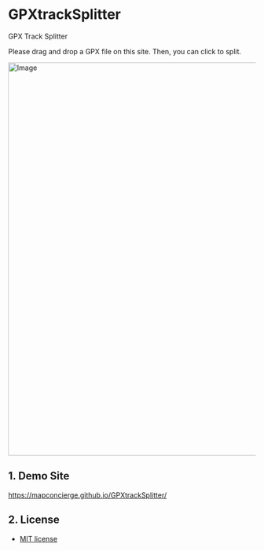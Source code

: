 # GPXtrackSplitter
GPX Track Splitter

Please drag and drop a GPX file on this site.
Then, you can click to split.


<img width="800" alt="Image" src="https://github.com/user-attachments/assets/184dcdf5-c2f6-4298-a2d1-a156a947cec3" />


## 1. Demo Site
https://mapconcierge.github.io/GPXtrackSplitter/


## 2. License
* [MIT license](https://github.com/mapconcierge/GPXtrackSplitter/blob/main/LICENSE)
